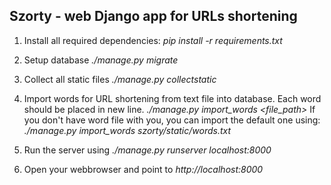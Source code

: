 ## Szorty - web Django app for URLs shortening

1. Install all required dependencies:
*pip install -r requirements.txt*

2. Setup database
*./manage.py migrate*

3. Collect all static files
*./manage.py collectstatic*

3. Import words for URL shortening from text file into database. Each word should be placed in new line.
*./manage.py import_words <file_path>*
If you don't have word file with you, you can import the default one using:
*./manage.py import_words szorty/static/words.txt*

4. Run the server using
*./manage.py runserver localhost:8000*

5. Open your webbrowser and point to
*http://localhost:8000*